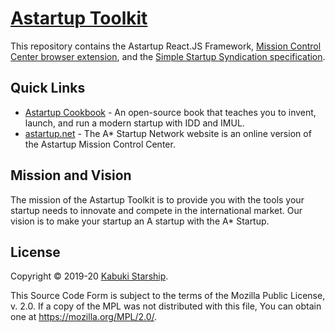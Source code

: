 # [Astartup Toolkit](https://github.com/AStarStartup/AstartupToolkit)

This repository contains the Astartup React.JS Framework, [Mission Control Center browser extension](./mcc), and the [Simple Startup Syndication specification](./sss).

## Quick Links

* [Astartup Cookbook](https://github.com/AStarStartup/AstartupCookbook) - An open-source book that teaches you to invent, launch, and run a modern startup with IDD and IMUL.
* [astartup.net](https://astartup.net) - The A* Startup Network website is an online version of the Astartup Mission Control Center.

## Mission and Vision

The mission of the Astartup Toolkit is to provide you with the tools your startup needs to innovate and compete in the international market. Our vision is to make your startup an A startup with the A* Startup.

## License

Copyright © 2019-20 [Kabuki Starship](https://kabukistarship.com).

This Source Code Form is subject to the terms of the Mozilla Public License, v. 2.0. If a copy of the MPL was not distributed with this file, You can obtain one at <https://mozilla.org/MPL/2.0/>.
